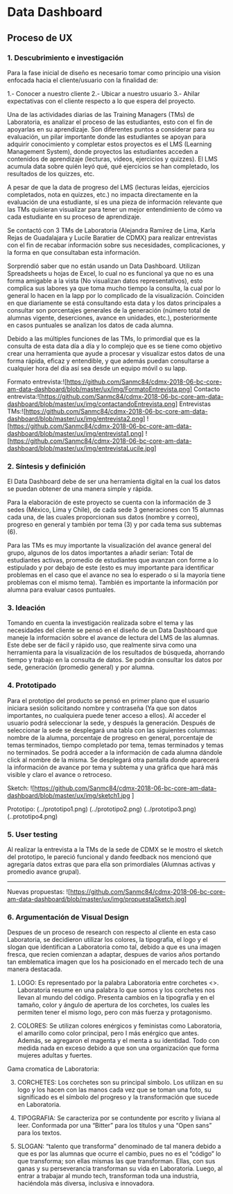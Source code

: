 # **Data Dashboard**

## **Proceso de UX**


### **1. Descubrimiento e investigación**
Para la fase inicial de diseño es necesario tomar como principio una vision enfocada hacia el cliente/usuario con la finalidad de:  

1.- Conocer a nuestro cliente
2.- Ubicar a nuestro usuario
3.- Ahilar expectativas con el cliente respecto a lo que espera del proyecto.

Una de las actividades diarias de las Training Managers (TMs) de Laboratoria, es analizar el proceso de las estudiantes, esto con el fin de apoyarlas en su aprendizaje. Son diferentes puntos a considerar para su evaluación, un pilar importante donde las estudiantes se apoyan para adquirir conocimiento y completar estos proyectos es el LMS (Learning Management System), donde proyectos las estudiantes acceden a contenidos de aprendizaje (lecturas, videos, ejercicios y quizzes). El LMS acumula data sobre quién leyó qué, qué ejercicios se han completado, los resultados de los quizzes, etc.

A pesar de que la data de progreso del LMS (lecturas leídas, ejercicios completados, nota en quizzes, etc.) no impacta directamente en la evaluación de una estudiante, sí es una pieza de información relevante que las TMs quisieran visualizar para tener un mejor entendimiento de cómo va cada estudiante en su proceso de aprendizaje.

Se contactó con 3 TMs de Laboratoria (Alejandra Ramírez de Lima, Karla Rejas de Guadalajara y Lucile Baratier de CDMX) para realizar entrevistas con el fin de recabar información sobre sus necesidades, complicaciones, y la forma en que consultaban esta información.

Sorprendió saber que no están usando un Data Dashboard. Utilizan Spreadsheets u hojas de Excel, lo cual no es funcional ya que no es una forma amigable a la vista (No visualizan datos representativos), esto complica sus labores ya que toma mucho tiempo la consulta, la cual por lo general lo hacen en la lapp por lo complicado de la visualización. Coinciden en que diariamente se está consultando esta data y los datos principales a consultar son porcentajes generales de la generación (número total de alumnas vigente, deserciones, avance en unidades, etc.), posteriormente en casos puntuales se analizan los datos de cada alumna.

Debido a las múltiples funciones de las TMs, lo primordial que es la consulta de esta data día a día y lo complejo que es se tiene como objetivo crear una herramienta que ayude a procesar y visualizar estos datos de una forma rápida, eficaz y entendible, y que además puedan consultarse a cualquier hora del día así sea desde un equipo móvil o su lapp.

Formato entrevista:![https://github.com/Sanmc84/cdmx-2018-06-bc-core-am-data-dashboard/blob/master/ux/img/FormatoEntrevista.png]
Contacto entrevista:![https://github.com/Sanmc84/cdmx-2018-06-bc-core-am-data-dashboard/blob/master/ux/img/contactandoEntrevista.png]
Entrevistas TMs:![https://github.com/Sanmc84/cdmx-2018-06-bc-core-am-data-dashboard/blob/master/ux/img/entrevista2.png]
                ![https://github.com/Sanmc84/cdmx-2018-06-bc-core-am-data-dashboard/blob/master/ux/img/entrevista1.png]
                ![https://github.com/Sanmc84/cdmx-2018-06-bc-core-am-data-dashboard/blob/master/ux/img/entrevistaLucile.jpg]


### **2. Síntesis y definición**

El Data Dashboard debe de ser una herramienta digital en la cual los datos se puedan obtener de una manera simple y rápida.

Para la elaboración de este proyecto se cuenta con la información de 3 sedes (México, Lima y Chile), de cada sede 3 generaciones con 15 alumnas cada una, de las cuales proporcionan sus datos (nombre y correo), progreso en general y también por tema (3) y por cada tema sus subtemas (6).

Para las TMs es muy importante la visualización del avance general del grupo, algunos de los datos importantes a añadir serian: Total de estudiantes activas, promedio de estudiantes que avanzan con forme a lo estipulado y por debajo de este (esto es muy importante para identificar problemas en el caso que el avance no sea lo esperado o si la mayoría tiene problemas con el mismo tema). También es importante la información por alumna para evaluar casos puntuales.


### **3. Ideación**

Tomando en cuenta la investigación realizada sobre el tema y las necesidades del cliente se pensó en el diseño de un Data Dashboard que maneje la información sobre el avance de lectura del LMS de las alumnas. Este debe ser de fácil y rápido uso, que realmente sirva como una herramienta para la visualización de los resultados de búsqueda, ahorrando tiempo y trabajo en la consulta de datos.
Se podrán consultar los datos por sede, generación (promedio general) y por alumna.


### **4. Prototipado**

Para el prototipo del producto se pensó en primer plano que el usuario iniciara sesión solicitando nombre y contraseña (Ya que son datos importantes, no cualquiera puede tener acceso a ellos). Al acceder el usuario podrá seleccionar la sede, y después la generación. Después de seleccionar la sede se desplegará una tabla con las siguientes columnas: nombre de la alumna, porcentaje de progreso en general, porcentaje de temas terminados, tiempo completado por tema, temas terminados y temas no terminados. Se podrá acceder a la información de cada alumna dándole click al nombre de la misma. Se desplegará otra pantalla donde aparecerá la información de avance por tema y subtema y una gráfica que hará más visible y claro el avance o retroceso.

Sketch: ![https://github.com/Sanmc84/cdmx-2018-06-bc-core-am-data-dashboard/blob/master/ux/img/sketch1.jpg
]

Prototipo: (../prototipo1.png)
           (../prototipo2.png)
           (../prototipo3.png)
           (..prototipo4.png)


### **5. User testing**

Al realizar la entrevista a la TMs de la sede de CDMX se le mostro el sketch del prototipo, le pareció funcional y dando feedback nos mencionó que agregaría datos extras que para ella son primordiales (Alumnas activas y promedio avance grupal).
****
Nuevas propuestas: ![https://github.com/Sanmc84/cdmx-2018-06-bc-core-am-data-dashboard/blob/master/ux/img/propuestaSketch.jpg]

### **6. Argumentación de Visual Design**
Despues de un proceso de research con respecto al cliente en esta caso Laboratoria, se decidieron utilizar los colores, la tipografia, el logo y el slogan que identifican a Laboratoria como tal, debido a que es una imagen fresca, que recien comienzan a adaptar, despues de varios años portando tan emblematica imagen que los ha posicionado en el mercado tech de una manera destacada.

1. LOGO:
 Es representado por la palabra Laboratoria entre corchetes <>. Laboratoria resume en una palabra lo que somos y los corchetes nos llevan al mundo del código. Presenta cambios en la tipografía y en el tamaño, color y ángulo de apertura de los corchetes, los cuales les permiten tener el mismo logo, pero con más fuerza y protagonismo.

 2. COLORES:
 Se utilizan colores enérgicos y feministas como Laboratoria, el amarillo como color principal, pero l más enérgico que antes. Además, se agregaron el magenta y el menta a su identidad. Todo con medida nada en exceso debido a que son una organización que forma mujeres adultas y fuertes.

Gama cromatica de Laboratoria:


 3. CORCHETES:
 Los corchetes son su principal símbolo. Los utilizan en su logo y los hacen con las manos cada vez que se toman una foto, su significado es el símbolo del progreso y la transformación que sucede en Laboratoria.

 4. TIPOGRAFIA:
 Se caracteriza por se contundente por escrito y liviana al leer. Conformada por una “Bitter” para los títulos y una “Open sans” para los textos.

 5. SLOGAN:
 “talento que transforma” denominado de tal manera debido a que es por las alumnas  que ocurre el cambio, pues no es el “código” lo que transforma; son ellas mismas las que transforman. Ellas, con sus ganas y su perseverancia transforman su vida en Laboratoria. Luego, al entrar a trabajar al mundo tech, transforman toda una industria, haciéndola más diversa, inclusiva e innovadora.

